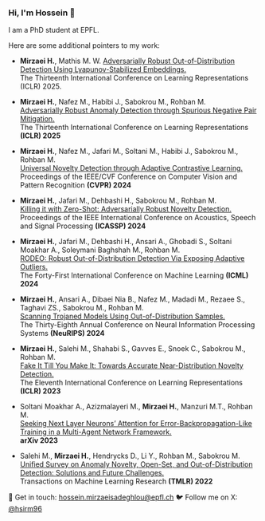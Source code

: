  

### Hi, I'm Hossein 👋

I am a PhD student at EPFL.


Here are some additional pointers to my work:

- **Mirzaei H.**, Mathis M. W.
[Adversarially Robust Out-of-Distribution Detection Using Lyapunov-Stabilized Embeddings.](https://arxiv.org/pdf/2410.10744?)                                                             
The Thirteenth International Conference on Learning Representations (ICLR) 2025.

- **Mirzaei H.**, Nafez M., Habibi J., Sabokrou M., Rohban M.  
  [Adversarially Robust Anomaly Detection through Spurious Negative Pair Mitigation.](https://openreview.net/pdf?id=t8fu5m8R5m)  
  The Thirteenth International Conference on Learning Representations **(ICLR) 2025**


 
- **Mirzaei H.**, Nafez M., Jafari M., Soltani M., Habibi J., Sabokrou M., Rohban M.  
  [Universal Novelty Detection through Adaptive Contrastive Learning.](https://openaccess.thecvf.com/content/CVPR2024/papers/Mirzaei_Universal_Novelty_Detection_Through_Adaptive_Contrastive_Learning_CVPR_2024_paper.pdf)  
  Proceedings of the IEEE/CVF Conference on Computer Vision and Pattern Recognition **(CVPR) 2024**

- **Mirzaei H.**, Jafari M., Dehbashi H., Sabokrou M., Rohban M.  
  [Killing it with Zero-Shot: Adversarially Robust Novelty Detection.](https://ieeexplore.ieee.org/abstract/document/10446155)  
  Proceedings of the IEEE International Conference on Acoustics, Speech and Signal Processing **(ICASSP) 2024**

- **Mirzaei H.**, Jafari M., Dehbashi H., Ansari A., Ghobadi S., Soltani Moakhar A., Soleymani Baghshah M., Rohban M.  
  [RODEO: Robust Out-of-Distribution Detection Via Exposing Adaptive Outliers.](https://openreview.net/forum?id=yOe5lqDPvM)  
  The Forty-First International Conference on Machine Learning **(ICML) 2024**

- **Mirzaei H.**, Ansari A., Dibaei Nia B., Nafez M., Madadi M., Rezaee S., Taghavi ZS., Sabokrou M., Rohban M.  
  [Scanning Trojaned Models Using Out-of-Distribution Samples.](https://openreview.net/forum?id=m296WJXyzQ)  
  The Thirty-Eighth Annual Conference on Neural Information Processing Systems **(NeuRIPS) 2024**

- **Mirzaei H.**, Salehi M., Shahabi S., Gavves E., Snoek C., Sabokrou M., Rohban M.  
  [Fake It Till You Make It: Towards Accurate Near-Distribution Novelty Detection.](https://arxiv.org/abs/2205.14297)  
  The Eleventh International Conference on Learning Representations **(ICLR) 2023**

- Soltani Moakhar A., Azizmalayeri M., **Mirzaei H.**, Manzuri M.T., Rohban M.  
  [Seeking Next Layer Neurons’ Attention for Error-Backpropagation-Like Training in a Multi-Agent Network Framework.](https://arxiv.org/pdf/2310.09952)  
  **arXiv 2023**

- Salehi M., **Mirzaei H.**, Hendrycks D., Li Y., Rohban M., Sabokrou M.  
  [Unified Survey on Anomaly Novelty, Open-Set, and Out-of-Distribution Detection: Solutions and Future Challenges.](https://arxiv.org/abs/2110.14051)  
  Transactions on Machine Learning Research **(TMLR) 2022**


📩 Get in touch: hossein.mirzaeisadeghlou@epfl.ch
🐦 Follow me on X: [@hsirm96](https://x.com/hsirm96)
<!--
**hsirm/hsirm** is a ✨ _special_ ✨ repository because its `README.md` (this file) appears on your GitHub profile.

Here are some ideas to get you started:

- 🔭 I’m currently working on ...
- 🌱 I’m currently learning ...
- 👯 I’m looking to collaborate on ...
- 🤔 I’m looking for help with ...
- 💬 Ask me about ...
- 📫 How to reach me: ...
- 😄 Pronouns: ...
- ⚡ Fun fact: ...
-->
